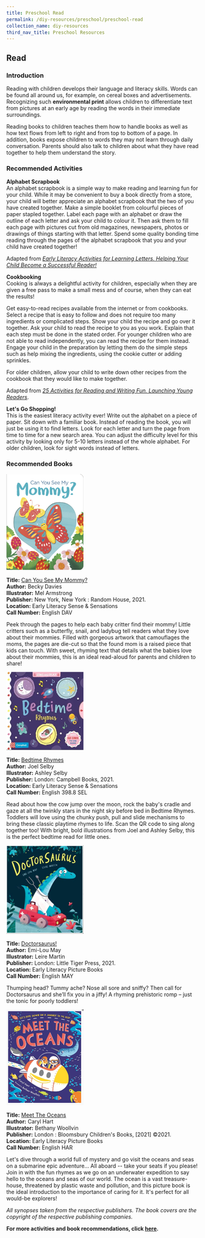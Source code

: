 ```yaml
---
title: Preschool Read
permalink: /diy-resources/preschool/preschool-read
collection_name: diy-resources
third_nav_title: Preschool Resources
---
```

## **Read**

### **Introduction**

Reading with children develops their language and literacy skills. Words can be found all around us, for example, on cereal boxes and advertisements. Recognizing such **environmental print** allows children to differentiate text from pictures at an early age by reading the words in their immediate surroundings.

Reading books to children teaches them how to handle books as well as how text flows from left to right and from top to bottom of a page. In addition, books expose children to words they may not learn through daily conversation. Parents should also talk to children about what they have read together to help them understand the story.
 
### **Recommended Activities**

**Alphabet Scrapbook** <br>
An alphabet scrapbook is a simple way to make reading and learning fun for your child. While it may be convenient to buy a book directly from a store, your child will better appreciate an alphabet scrapbook that the two of you have created together. Make a simple booklet from colourful pieces of paper stapled together. Label each page with an alphabet or draw the outline of each letter and ask your child to colour it. Then ask them to fill each page with pictures cut from old magazines, newspapers, photos or drawings of things starting with that letter. Spend some quality bonding time reading through the pages of the alphabet scrapbook that you and your child have created together!

Adapted from [*Early Literacy Activities for Learning Letters. Helping Your Child Become a Successful Reader!*](http://www.childrens-books-and-reading.com/early-literacy-activities.html)

**Cookbooking** <br>
Cooking is always a delightful activity for children, especially when they are given a free pass to make a small mess and of course, when they can eat the results!

Get easy-to-read recipes available from the internet or from cookbooks. Select a recipe that is easy to follow and does not require too many ingredients or complicated steps. Show your child the recipe and go over it together. Ask your child to read the recipe to you as you work. Explain that each step must be done in the stated order. For younger children who are not able to read independently, you can read the recipe for them instead. Engage your child in the preparation by letting them do the simple steps such as help mixing the ingredients, using the cookie cutter or adding sprinkles.

For older children, allow your child to write down other recipes from the cookbook that they would like to make together.

Adapted from [*25 Activities for Reading and Writing Fun. Launching Young Readers*](https://www.readingrockets.org/article/25-activities-reading-and-writing-fun).

**Let's Go Shopping!** <br>
This is the easiest literacy activity ever! Write out the alphabet on a piece of paper. Sit down with a familiar book. Instead of reading the book, you will just be using it to find letters. Look for each letter and turn the page from time to time for a new search area. You can adjust the difficulty level for this activity by looking only for 5-10 letters instead of the whole alphabet. For older children, look for sight words instead of letters.

### **Recommended Books**

<img src="/images/diyresources/preschool/mommy.PNG" style="width:40%">

**Title:** [Can You See My Mommy?	](https://catalogue.nlb.gov.sg/cgi-bin/spydus.exe/ENQ/WPAC/BIBENQ?SETLVL=1&BRN=205397487)<br>
**Author:** Becky Davies <br>
**Illustrator:** Mel Armstrong <br>
**Publisher:** New York, New York : Random House, 2021.<br>
**Location:** Early Literacy Sense & Sensations  <br>
**Call Number:** English DAV <br>

Peek through the pages to help each baby critter find their mommy! Little critters such as a butterfly, snail, and ladybug tell readers what they love about their mommies. Filled with gorgeous artwork that camouflages the moms, the pages are die-cut so that the found mom is a raised piece that kids can touch. With sweet, rhyming text that details what the babies love about their mommies, this is an ideal read-aloud for parents and children to share!

<img src="/images/diyresources/preschool/bedtime%20rhymes.png" style="width:40%">
																																								
**Title:** [Bedtime Rhymes	](https://catalogue.nlb.gov.sg/cgi-bin/spydus.exe/ENQ/WPAC/BIBENQ?SETLVL=1&BRN=205402447) <br>
**Author:** Joel Selby<br>
**Illustrator:** Ashley Selby <br>
**Publisher:** London: Campbell Books, 2021.<br>
**Location:** Early Literacy Sense & Sensations <br>
**Call Number:** English 398.8 SEL<br>

Read about how the cow jump over the moon, rock the baby's cradle and gaze at all the twinkly stars in the night sky before bed in Bedtime Rhymes. Toddlers will love using the chunky push, pull and slide mechanisms to bring these classic playtime rhymes to life. Scan the QR code to sing along together too! With bright, bold illustrations from Joel and Ashley Selby, this is the perfect bedtime read for little ones.

<img src="/images/diyresources/preschool/doctorsaurus.PNG" style="width:40%">

**Title:** [Doctorsaurus!](https://catalogue.nlb.gov.sg/cgi-bin/spydus.exe/ENQ/WPAC/BIBENQ?SETLVL=1&BRN=205400745) <br>
**Author:** Emi-Lou May<br>
**Illustrator:** Leire Martin<br>
**Publisher:** London: Little Tiger Press, 2021.<br>
**Location:** Early Literacy Picture Books  <br>
**Call Number:** English MAY <br>

Thumping head? Tummy ache? Nose all sore and sniffy? Then call for Doctorsaurus and she’ll fix you in a jiffy! A rhyming prehistoric romp – just the tonic for poorly toddlers!

<img src="/images/diyresources/preschool/meet%20the%20oceans.png" style="width:40%">

**Title:** [Meet The Oceans](https://catalogue.nlb.gov.sg/cgi-bin/spydus.exe/ENQ/WPAC/BIBENQ?SETLVL=1&BRN=205400845) <br>
**Author:** Caryl Hart  <br>
**Illustrator:** Bethany Woollvin<br>
**Publisher:** London : Bloomsbury Children's Books, \[2021\] ©2021. <br>
**Location:** Early Literacy Picture Books  <br>
**Call Number:** English HAR

Let's dive through a world full of mystery and go visit the oceans and seas on a submarine epic adventure... All aboard -- take your seats if you please! Join in with the fun rhymes as we go on an underwater expedition to say hello to the oceans and seas of our world. The ocean is a vast treasure-house, threatened by plastic waste and pollution, and this picture book is the ideal introduction to the importance of caring for it. It's perfect for all would-be explorers!

*All synopses taken from the respective publishers. The book covers are the copyright of the respective publishing companies.*

**For more activities and book recommendations, click [here](/files/preschool/Early%20Literacy%20Practices_Compiled.pdf).**